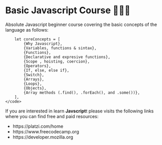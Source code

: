 # Basic Javascript Course 👨🏻‍💻

Absolute Javascript beginner course covering the basic concepts of the language as follows:
 

        let coreConcepts = [
            {Why Javascript},
            {Variables, functions & sintax},
            {Functions},
            {Declarative and expresive functions},
            {Scope , hoisting, coercion},
            {Operators},
            {If, else, else if},
            {Switch},
            {Arrays},
            {Loops},
            {Objects},
            {Array methods (.find(), .forEach(), and .some())},
        ],
    </code>

If you are interested in learn **Javscript**t please visits the following links where you can find free and paid resources:
<ul>
<li>https://platzi.com/home</li>
<li>https://www.freecodecamp.org</li>
<li>https://developer.mozilla.org</li>
</ul>
